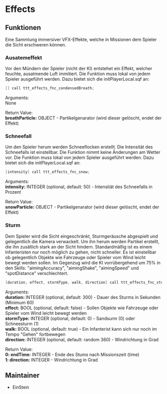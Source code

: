 # Effects

## Funktionen

Eine Sammlung immersiver VFX-Effekte, welche in Missionen dem Spieler die Sicht erschweren können.

### Ausatemeffekt

Vor den Mündern der Spieler (nicht der KI) entstehet ein Effekt, welcher feuchte, ausatmende Luft immitiert.
Die Funktion muss lokal von jedem Spieler ausgeführt werden. Dazu bietet sich die initPlayerLocal.sqf an:

```c++
[] call ttt_effects_fnc_condensedBreath;
```

Arguments:  
None  

Return Value:  
**breathParticle:** OBJECT - Partikelgenarator (wird dieser gelöscht, endet der Effekt)  

### Schneefall

Um den Spieler herum werden Schneeflocken erstellt. Die Intensität des Schneefalls ist einstellbar.
Die Funktion nimmt keine Änderungen am Wetter vor.
Die Funktion muss lokal von jedem Spieler ausgeführt werden. Dazu bietet sich die initPlayerLocal.sqf an:

```c++
[intensity] call ttt_effects_fnc_snow;
```
Arguments:  
**intensity:** INTEGER (optional, default: 50) - Intensität des Schneefalls in Prozent  

Return Value:  
**snowParticle:** OBJECT - Partikelgenarator (wird dieser gelöscht, endet der Effekt)  

### Sturm

Dem Spieler wird die Sicht eingeschränkt, Sturmgeräusche abgespielt und gelegentlich die Kamera verwackelt.
Um ihn herum werden Partikel erstellt, die ihn zusätlich stark an der Sicht hindern. Standardmäßig ist es einem Infanteristen nur noch möglich zu gehen, nicht schneller.
Es ist einstellbar ob gelegentlich Objekte wie Fahrzeuge oder Spieler vom Wind leicht bewegt werden sollen.
Im Gegenzug wird die KI vorrübergehend um 75% in den Skills: "aimingAccuracy", "aimingShake", "aimingSpeed" und "spotDistance" verschlechtert.

```c++
[duration, effect, stormType, walk, direction] call ttt_effects_fnc_stormInit;
```
Arguments:  
**duration:** INTEGER (optional, default: 300) - Dauer des Sturms in Sekunden (Minimum 60)  
**effect:** BOOL (optional, default: false) - Sollen Objekte wie Fahrzeuge oder Spieler vom Wind leicht bewegt werden  
**stormType:** INTEGER (optional, default: 0) - Sandsurm (0) oder Schneesturm (1)  
**walk:** BOOL (optional, default: true) - Ein Infanterist kann sich nur noch im Tempo "Gehen" fortbewegen  
**direction:** INTEGER (optional, default: random 360) - Windrichtung in Grad  

Return Value:  
**0: endTime:** INTEGER - Ende des Stums nach Missionszeit (time)  
**1: direction:** INTEGER - Windrichtung in Grad  

## Maintainer

- EinStein
